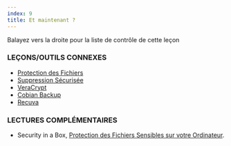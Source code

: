 ```yaml
---
index: 9
title: Et maintenant ?
---
```

Balayez vers la droite pour la liste de contrôle de cette leçon

### LEÇONS/OUTILS CONNEXES

*   [Protection des Fichiers](umbrella://information/protecting-files)
*   [Suppression Sécurisée](umbrella://information/safely-deleting)
*   [VeraCrypt](umbrella://tools/files/s_veracrypt.md)
*   [Cobian Backup](umbrella://tools/files/s_cobian-backup.md)
*   [Recuva](umbrella://tools/files/s_recuva.md)

### LECTURES COMPLÉMENTAIRES

*   Security in a Box, [Protection des Fichiers Sensibles sur votre Ordinateur](https://securityinabox.org/en/guide/secure-file-storage/).
